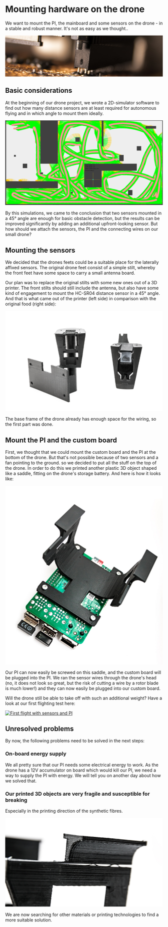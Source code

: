 # Mounting hardware on the drone

We want to mount the PI, the mainboard and some sensors on the drone - in a stable and robust manner. 
It's not as easy as we thought..

![header](../media/header_plate.jpg)

## Basic considerations

At the beginning of our drone project, we wrote a 2D-simulator software to find out how many distance sensors
are at least required for autonomous flying and in which angle to mount them ideally. 

![area coverage with 3 sensors in 2D-simulation](../media/2D-sensor-simulator.png)

By this simulations, we came to the conclusion that two sensors mounted in a 45° angle are enough for basic 
obstacle detection, but the results can be improved significantly by adding an additional upfront-looking sensor.
But how should we attach the sensors, the PI and the connecting wires on our small drone?

## Mounting the sensors

We decided that the drones feets could be a suitable place for the laterally affixed sensors. The original drone feet 
consist of a simple stilt, whereby the front feet have some space to carry a small antenna board.

Our plan was to replace the original stilts with some new ones out of a 3D printer. The front stilts should still include 
the antenna, but also have some kind of engagement to mount the HC-SR04 distance sensor in a 45° angle. And that is what 
came out of the printer (left side) in comparison with the original food (right side):

![comparison: original and self-print drone foot](../media/3dprint_compare.jpg)

The base frame of the drone already has enough space for the wiring, so the first part was done.

## Mount the PI and the custom board

First, we thought that we could mount the custom board and the PI at the bottom of the drone. But that's not possible 
because of two sensors and a fan pointing to the ground. so we decided to put all the stuff on the top of the drone. 
In order to do this we printed another plastic 3D object shaped like a saddle, fitting on the drone's storage battery. 
And here is how it looks like:

![3D print of the sattle mount](../media/3dprint_uppermount.jpg)

Our PI can now easily be screwed on this saddle, and the custom board will be plugged into the PI. We ran the sensor wires
through the drone's head (no, it does not look so great, but the risk of cutting a wire by a rotor blade is much lower!) 
and they can now easily be plugged into our custom board.

Will the drone still be able to take off with such an additional weight? Have a look at our first flighting test here:

[![First flight with sensors and PI](https://i.ytimg.com/vi/mV_jZF7OoXU/hqdefault.jpg)](https://www.youtube.com/watch?v=mV_jZF7OoXU)

## Unresolved problems

By now, the following problems need to be solved in the next steps:

### On-board energy supply

We all pretty sure that our PI needs some electrical energy to work. As the drone has a 12V accumulator on board which would 
kill our PI, we need a way to supply the PI with energy. We will tell you on another day about how we solved that.

### Our printed 3D objects are very fragile and susceptible for breaking

Especially in the printing direction of the synthetic fibres. 

![3D parts breaking in fibre direction](../media/3dprint_breaking_fibre.jpg)

We are now searching for other materials or printing 
technologies to find a more suitable solution.



